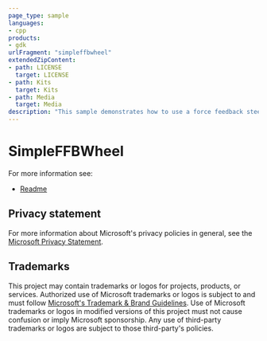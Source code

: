 ```yaml
---
page_type: sample
languages:
- cpp
products:
- gdk
urlFragment: "simpleffbwheel"
extendedZipContent:
- path: LICENSE
  target: LICENSE
- path: Kits
  target: Kits
- path: Media
  target: Media
description: "This sample demonstrates how to use a force feedback steering wheel in the Microsoft GDK."
---
```


# SimpleFFBWheel

For more information see: 
- [Readme](https://github.com/microsoft/Xbox-GDK-Samples/blob/main/Samples/System/SimpleFFBWheel/readme_en-us.md)

## Privacy statement

For more information about Microsoft's privacy policies in general, see the [Microsoft Privacy Statement](https://privacy.microsoft.com/privacystatement/).

## Trademarks

This project may contain trademarks or logos for projects, products, or services. Authorized use of Microsoft trademarks or logos is subject to and must follow [Microsoft's Trademark & Brand Guidelines](https://www.microsoft.com/en-us/legal/intellectualproperty/trademarks/usage/general). Use of Microsoft trademarks or logos in modified versions of this project must not cause confusion or imply Microsoft sponsorship. Any use of third-party trademarks or logos are subject to those third-party's policies.
